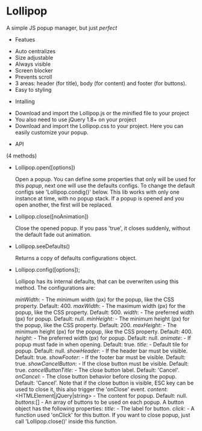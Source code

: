 Lollipop
========

A simple JS popup manager, but just *perfect*

* Featues

- Auto centralizes
- Size adjustable
- Always visible
- Screen blocker
- Prevents scroll
- 3 areas: header (for title), body (for content) and footer (for buttons).
- Easy to styling

* Intalling

- Download and import the Lollipop.js or the minified file to your project
- You also need to use jQuery 1.8+ on your project
- Download and import the Lollipop.css to your project. Here you can easily customize your popup.

* API

(4 methods)

- Lollipop.open([options<Object>])

  Open a popup. You can define some properties that only will be used for *this popup*, next one will use the defaults configs. To change the default configs see 'Lollipop.condig()' below.
  This lib works with only one instance at time, with no popup stack. If a popup is opened and you open another, the first will be replaced.

- Lollipop.close([noAnimation<boolean>])

  Close the opened popup. If you pass 'true', it closes suddenly, without the default fade out animation.

- Lollipop.seeDefaults()

  Returns a copy of defaults configurations object.

- Lollipop.config([options<Object>]);

  Lollipop has its internal defaults, that can be overwriten using this method. The configurations are:
  
  *minWidth*:<Number> - The minimum width (px) for the popup, like the CSS property. Default: 400.
  *maxWidth*:<Number> - The maximum width (px) for the popup, like the CSS property. Default: 500.
  *width*:<Number> - The preferred width (px) for popup. Default: null.
  *minHeight*:<Number> - The minimum height (px) for the popup, like the CSS property. Default: 200.
  *maxHeight*:<Number> - The minimum height (px) for the popup, like the CSS property. Default: 400.
  *height*:<number> - The preferred width (px) for popup. Default: null.
  *animate*:<boolean> - If popup must fade in when opening. Default: true.
  *title*:<string> - Default tile for popup. Default: null.
  *showHeader*:<boolean> - If the header bar must be visible. Default: true.
  *showFooter*:<boolean> - If the footer bar must be visible. Default: true.
  *showCancelButton*:<boolean> - If the close button must be visible. Default: true.
  *cancelButtonTitle*:<boolean> - The close button label. Default: 'Cancel'.
  *onCancel*:<function> - The close button behavior before closing the popup. Default: 'Cancel'. Note that if the close button is visible, ESC key can be used to close it, this also trigger the 'onClose' event.
  *content*:<HTMLElement|jQuery|string> - The content for popup. Default: null.
  *buttons*:[<object>] - An array of buttons to be used on each popup. A button object has the following properties:
    *title*:<string> - The label for button.
    *click*:<function> - A function used 'onClick' for this button. If you want to close popup, just call 'Lollipop.close()' inside this function.


